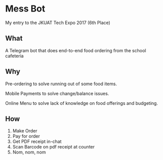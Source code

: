 # Mess Bot
My entry to the JKUAT Tech Expo 2017 (6th Place)

## What
A Telegram bot that does end-to-end food ordering from the school cafeteria

## Why 
Pre-ordering to solve running out of some food items. <p>
Mobile Payments to solve change/balance issues. <p>
Online Menu to solve lack of knowledge on food offerings and budgeting.

## How
1. Make Order
2. Pay for order
3. Get PDF receipt in-chat
4. Scan Barcode on pdf receipt at counter 
5. Nom, nom, nom
